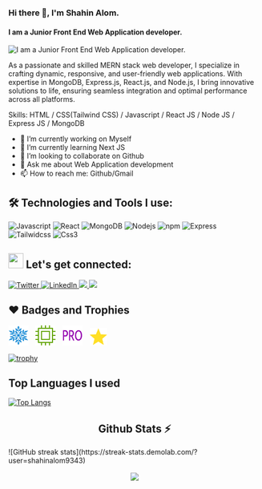 ### Hi there 👋, I'm Shahin Alom.
#### I am a Junior Front End Web Application developer.
![I am a Junior Front End Web Application developer.](https://media.licdn.com/dms/image/D5616AQHLWUdz34GkMA/profile-displaybackgroundimage-shrink_350_1400/0/1718626387094?e=1724284800&v=beta&t=7TNVCecdYWtvTn8PI42xu5Lli8MOmM6s0Rpn1xOXtFU)

As a passionate and skilled MERN stack web developer, I specialize in crafting dynamic, responsive, and user-friendly web applications. With expertise in MongoDB, Express.js, React.js, and Node.js, I bring innovative solutions to life, ensuring seamless integration and optimal performance across all platforms.

Skills: HTML / CSS(Tailwind CSS) / Javascript / React JS / Node JS /  Express JS / MongoDB

- 🔭 I’m currently working on Myself 
- 🌱 I’m currently learning Next JS 
- 👯 I’m looking to collaborate on Github 
- 💬 Ask me about Web Application development 
- 📫 How to reach me: Github/Gmail 

## 🛠️ Technologies and Tools I use:

<p>
<img alt="Javascript" src="https://img.shields.io/badge/JavaScript-323330?style=for-the-badge&logo=javascript&logoColor=F7DF1E"  height="25px"/>
<img alt="React" src="https://img.shields.io/badge/React-20232A?style=for-the-badge&logo=react&logoColor=61DAFB" height="25px"/>
<img alt="MongoDB" src="https://img.shields.io/badge/-MongoDB-13aa52?style=flat-square&logo=mongodb&logoColor=white"  height="25px"/>
<img alt="Nodejs" src="https://img.shields.io/badge/-Nodejs-43853d?style=flat-square&logo=Node.js&logoColor=white"  height="25px"/>
<img alt="npm" src="https://img.shields.io/badge/NPM-%23000000.svg?style=for-the-badge&logo=npm&logoColor=white" height="25px"/>
 <img alt="Express" src="https://img.shields.io/badge/express.js-%23404d59.svg?style=for-the-badge&logo=express&logoColor=%2361DAFB" height="25px"/>
<img alt="Tailwidcss" src="https://img.shields.io/badge/Tailwind_CSS-38B2AC?style=for-the-badge&logo=tailwind-css&logoColor=white" height="25px"/>
<img alt="Css3" src="https://img.shields.io/badge/CSS3-1572B6?style=for-the-badge&logo=css3&logoColor=white" height="25px"/>
</p>

## <img src="https://media.giphy.com/media/jOz35yxbuhvVQDKrce/giphy.gif" height="30px" width="30px"> Let's get connected:

<p>
  <a href="https://x.com/SAlom41758" target="_blank">
    <img alt="Twitter" src="https://img.shields.io/badge/twitter-%231DA1F2.svg?&style=for-the-badge&logo=twitter&logoColor=white"  height="30px"/>
  </a> 
 <a href="https://www.linkedin.com/in/shahin-alom-6a5402314" target="_blank">
  <img alt="LinkedIn" src="https://img.shields.io/badge/linkedin-%230077B5.svg?&style=for-the-badge&logo=linkedin&logoColor=white"  height="30px"/>
 </a>
 <a href="https://github.com/shahinalom9343">
  <img src="https://img.shields.io/badge/GitHub-100000?style=for-the-badge&logo=github&logoColor=white">
 </a>
 <a href="mailto:cuet.shahin.eee12@gmail.com">
  <img src="https://img.shields.io/badge/Gmail-D14836?style=for-the-badge&logo=gmail&logoColor=white">
 </a>
</p>

## ❤️ Badges and Trophies
<p>
 <a href='https://archiveprogram.github.com/'><img src='https://raw.githubusercontent.com/acervenky/animated-github-badges/master/assets/acbadge.gif' width='40' height='40'></a> <a href='https://docs.github.com/en/developers'><img src='https://raw.githubusercontent.com/acervenky/animated-github-badges/master/assets/devbadge.gif' width='40' height='40'></a> <a href='https://github.com/pricing'><img src='https://raw.githubusercontent.com/acervenky/animated-github-badges/master/assets/pro.gif' width='40' height='40'></a> <a href='https://stars.github.com/'><img src='https://raw.githubusercontent.com/acervenky/animated-github-badges/master/assets/starbadge.gif' width='35' height='35'></a> 
</p>

[![trophy](https://github-profile-trophy.vercel.app/?username=shahinalom9343)](https://github.com/ryo-ma/github-profile-trophy)

## Top Languages I used
[![Top Langs](https://github-readme-stats.vercel.app/api/top-langs/?username=shahinalom9343)](https://github.com/anuraghazra/github-readme-stats)

<!-- Github Stats Section -->
<h2 align="center">Github Stats ⚡</h2>
![GitHub streak stats](https://streak-stats.demolab.com/?user=shahinalom9343)
<p align=center>
      <img align="center" width="45%" src="https://github-readme-stats.vercel.app/api?username=shahinalom9343&show_icons=true&theme=react&border_color=61dafb&hide_border=true" />
</p> 

